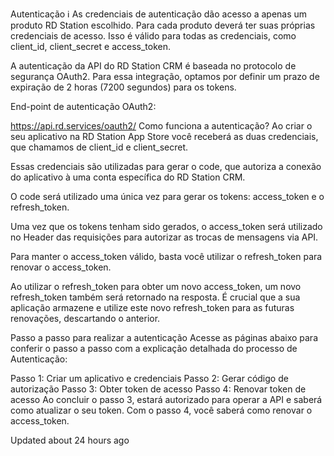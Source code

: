 Autenticação
ℹ️
As credenciais de autenticação dão acesso a apenas um produto RD Station escolhido. Para cada produto deverá ter suas próprias credenciais de acesso. Isso é válido para todas as credenciais, como client_id, client_secret e access_token.

A autenticação da API do RD Station CRM é baseada no protocolo de segurança OAuth2. Para essa integração, optamos por definir um prazo de expiração de 2 horas (7200 segundos) para os tokens.

End-point de autenticação OAuth2:


https://api.rd.services/oauth2/
Como funciona a autenticação?
Ao criar o seu aplicativo na RD Station App Store você receberá as duas credenciais, que chamamos de client_id e client_secret.

Essas credenciais são utilizadas para gerar o code, que autoriza a conexão do aplicativo à uma conta específica do RD Station CRM.

O code será utilizado uma única vez para gerar os tokens: access_token e o refresh_token.

Uma vez que os tokens tenham sido gerados, o access_token será utilizado no Header das requisições para autorizar as trocas de mensagens via API.

Para manter o access_token válido, basta você utilizar o refresh_token para renovar o access_token.

Ao utilizar o refresh_token para obter um novo access_token, um novo refresh_token também será retornado na resposta. É crucial que a sua aplicação armazene e utilize este novo refresh_token para as futuras renovações, descartando o anterior.

Passo a passo para realizar a autenticação
Acesse as páginas abaixo para conferir o passo a passo com a explicação detalhada do processo de Autenticação:

Passo 1: Criar um aplicativo e credenciais
Passo 2: Gerar código de autorização
Passo 3: Obter token de acesso
Passo 4: Renovar token de acesso
Ao concluir o passo 3, estará autorizado para operar a API e saberá como atualizar o seu token. Com o passo 4, você saberá como renovar o access_token.

Updated about 24 hours ago

